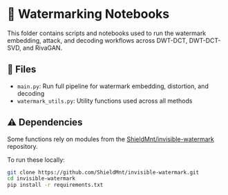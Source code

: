 # 🔐 Watermarking Notebooks

This folder contains scripts and notebooks used to run the watermark embedding, attack, and decoding workflows across DWT-DCT, DWT-DCT-SVD, and RivaGAN.

## 📁 Files

- `main.py`: Run full pipeline for watermark embedding, distortion, and decoding
- `watermark_utils.py`: Utility functions used across all methods

## ⚠️ Dependencies

Some functions rely on modules from the [ShieldMnt/invisible-watermark](https://github.com/ShieldMnt/invisible-watermark) repository.

To run these locally:

```bash
git clone https://github.com/ShieldMnt/invisible-watermark.git
cd invisible-watermark
pip install -r requirements.txt

